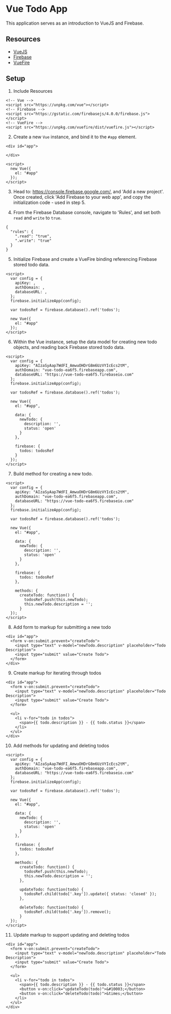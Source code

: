 # Vue Todo App

This application serves as an introduction to VueJS and Firebase.

## Resources

- [VueJS](https://vuejs.org/v2/guide/computed.html)
- [Firebase](https://firebase.google.com/)
- [VueFire](https://github.com/vuejs/vuefire)

## Setup

1. Include Resources

```
<!-- Vue -->
<script src="https://unpkg.com/vue"></script>
<!-- Firebase -->
<script src="https://gstatic.com/firebasejs/4.0.0/firebase.js"></script>
<!-- VueFire -->
<script src="https://unpkg.com/vuefire/dist/vuefire.js"></script>
```

2. Create a new `Vue` instance, and bind it to the `#app` element.

```
<div id="app">

</div>

<script>
  new Vue({
    el: "#app"
  });
</script>
```

3. Head to: https://console.firebase.google.com/, and 'Add a new project'.  Once created, click 'Add Firebase to your web app', and copy the initialization code - used in step 5.

4. From the Firebase Database console, navigate to 'Rules', and set both `read` and `write` to `true`.

```
{
  "rules": {
    ".read": "true",
    ".write": "true"
  }
}
```

5. Initialize Firebase and create a VueFire binding referencing Firebase stored todo data.

```
<script>
  var config = {
    apiKey: ,
    authDomain: ,
    databaseURL: ,
  };
  firebase.initializeApp(config);

  var todosRef = firebase.database().ref('todos');

  new Vue({
    el: "#app"
  });
</script>
```

6. Within the Vue instance, setup the data model for creating new todo objects, and reading back Firebase stored todo data.

```
<script>
  var config = {
    apiKey: "AIzaSyAap7WdFI_AmwuOHDrG8m6UzVYIcEcs2tM",
    authDomain: "vue-todo-ea6f5.firebaseapp.com",
    databaseURL: "https://vue-todo-ea6f5.firebaseio.com"
  };
  firebase.initializeApp(config);

  var todosRef = firebase.database().ref('todos');

  new Vue({
    el: "#app",

    data: {
      newTodo: {
        description: '',
        status: 'open'
      }
    },

    firebase: {
      todos: todosRef
    }
  });
</script>
```

7. Build method for creating a new todo.

```
<script>
  var config = {
    apiKey: "AIzaSyAap7WdFI_AmwuOHDrG8m6UzVYIcEcs2tM",
    authDomain: "vue-todo-ea6f5.firebaseapp.com",
    databaseURL: "https://vue-todo-ea6f5.firebaseio.com"
  };
  firebase.initializeApp(config);

  var todosRef = firebase.database().ref('todos');

  new Vue({
    el: "#app",

    data: {
      newTodo: {
        description: '',
        status: 'open'
      }
    },

    firebase: {
      todos: todosRef
    },

    methods: {
      createTodo: function() {
        todosRef.push(this.newTodo);
        this.newTodo.description = '';
      }
  });
</script>
```

8. Add form to markup for submitting a new todo

```
<div id="app">
  <form v-on:submit.prevent="createTodo">
    <input type="text" v-model="newTodo.description" placeholder="Todo Description">
    <input type="submit" value="Create Todo">
  </form>
</div>
```

9. Create markup for iterating through todos

```
<div id="app">
  <form v-on:submit.prevent="createTodo">
    <input type="text" v-model="newTodo.description" placeholder="Todo Description">
    <input type="submit" value="Create Todo">
  </form>

  <ul>
    <li v-for="todo in todos">
      <span>{{ todo.description }} - {{ todo.status }}</span>
    </li>
  </ul>
</div>
```

10. Add methods for updating and deleting todos
```
<script>
  var config = {
    apiKey: "AIzaSyAap7WdFI_AmwuOHDrG8m6UzVYIcEcs2tM",
    authDomain: "vue-todo-ea6f5.firebaseapp.com",
    databaseURL: "https://vue-todo-ea6f5.firebaseio.com"
  };
  firebase.initializeApp(config);

  var todosRef = firebase.database().ref('todos');

  new Vue({
    el: "#app",

    data: {
      newTodo: {
        description: '',
        status: 'open'
      }
    },

    firebase: {
      todos: todosRef
    },

    methods: {
      createTodo: function() {
        todosRef.push(this.newTodo);
        this.newTodo.description = '';
      },

      updateTodo: function(todo) {
        todosRef.child(todo['.key']).update({ status: 'closed' });
      },

      deleteTodo: function(todo) {
        todosRef.child(todo['.key']).remove();
      }
  });
</script>
```

11. Update markup to support updating and deleting todos

```
<div id="app">
  <form v-on:submit.prevent="createTodo">
    <input type="text" v-model="newTodo.description" placeholder="Todo Description">
    <input type="submit" value="Create Todo">
  </form>

  <ul>
    <li v-for="todo in todos">
      <span>{{ todo.description }} - {{ todo.status }}</span>
      <button v-on:click="updateTodo(todo)">&#10003;</button>
      <button v-on:click="deleteTodo(todo)">&times;</button>
    </li>
  </ul>
</div>
```
